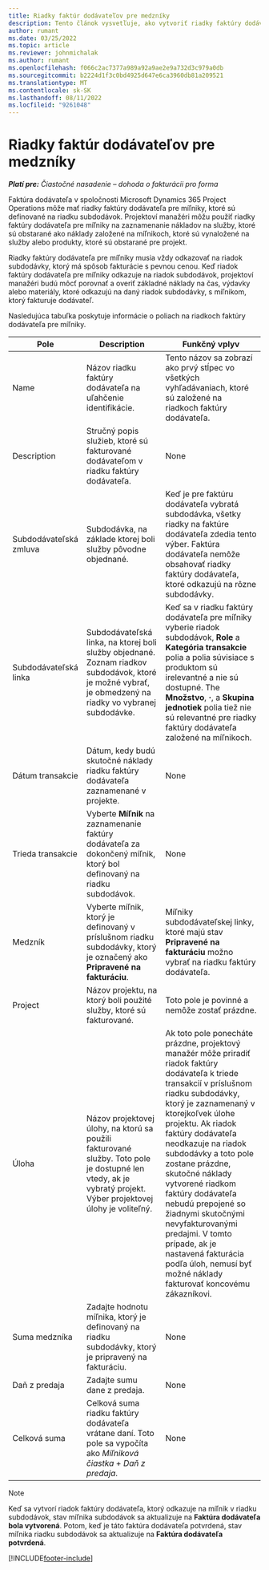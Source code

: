 ```yaml
---
title: Riadky faktúr dodávateľov pre medzníky
description: Tento článok vysvetľuje, ako vytvoriť riadky faktúry dodávateľa pre míľniky v subdodávke.
author: rumant
ms.date: 03/25/2022
ms.topic: article
ms.reviewer: johnmichalak
ms.author: rumant
ms.openlocfilehash: f066c2ac7377a989a92a9ae2e9a732d3c979a0db
ms.sourcegitcommit: b2224d1f3c0bd4925d647e6ca3960db81a209521
ms.translationtype: MT
ms.contentlocale: sk-SK
ms.lasthandoff: 08/11/2022
ms.locfileid: "9261048"
---
```

# <a name="vendor-invoice-lines-for-milestones"></a>Riadky faktúr dodávateľov pre medzníky

_**Platí pre:** Čiastočné nasadenie – dohoda o fakturácii pro forma_

Faktúra dodávateľa v spoločnosti Microsoft Dynamics 365 Project Operations môže mať riadky faktúry dodávateľa pre míľniky, ktoré sú definované na riadku subdodávok. Projektoví manažéri môžu použiť riadky faktúry dodávateľa pre míľniky na zaznamenanie nákladov na služby, ktoré sú obstarané ako náklady založené na míľnikoch, ktoré sú vynaložené na služby alebo produkty, ktoré sú obstarané pre projekt.

Riadky faktúry dodávateľa pre míľniky musia vždy odkazovať na riadok subdodávky, ktorý má spôsob fakturácie s pevnou cenou. Keď riadok faktúry dodávateľa pre míľniky odkazuje na riadok subdodávok, projektoví manažéri budú môcť porovnať a overiť základné náklady na čas, výdavky alebo materiály, ktoré odkazujú na daný riadok subdodávky, s míľnikom, ktorý fakturuje dodávateľ.

Nasledujúca tabuľka poskytuje informácie o poliach na riadkoch faktúry dodávateľa pre míľniky.

| Pole | Description | Funkčný vplyv |
| --- | --- | --- |
| Name | Názov riadku faktúry dodávateľa na uľahčenie identifikácie. | Tento názov sa zobrazí ako prvý stĺpec vo všetkých vyhľadávaniach, ktoré sú založené na riadkoch faktúry dodávateľa. |
| Description | Stručný popis služieb, ktoré sú fakturované dodávateľom v riadku faktúry dodávateľa. | None |
| Subdodávateľská zmluva | Subdodávka, na základe ktorej boli služby pôvodne objednané. | Keď je pre faktúru dodávateľa vybratá subdodávka, všetky riadky na faktúre dodávateľa zdedia tento výber. Faktúra dodávateľa nemôže obsahovať riadky faktúry dodávateľa, ktoré odkazujú na rôzne subdodávky. |
| Subdodávateľská linka | Subdodávateľská linka, na ktorej boli služby objednané. Zoznam riadkov subdodávok, ktoré je možné vybrať, je obmedzený na riadky vo vybranej subdodávke. | Keď sa v riadku faktúry dodávateľa pre míľniky vyberie riadok subdodávok, **Role** a **Kategória transakcie** polia a polia súvisiace s produktom sú irelevantné a nie sú dostupné. The **Množstvo**, **·**, a **Skupina jednotiek** polia tiež nie sú relevantné pre riadky faktúry dodávateľa založené na míľnikoch. |
| Dátum transakcie | Dátum, kedy budú skutočné náklady riadku faktúry dodávateľa zaznamenané v projekte. | None |
| Trieda transakcie | Vyberte **Míľnik** na zaznamenanie faktúry dodávateľa za dokončený míľnik, ktorý bol definovaný na riadku subdodávok. | None |
| Medzník | Vyberte míľnik, ktorý je definovaný v príslušnom riadku subdodávky, ktorý je označený ako **Pripravené na fakturáciu**. | Míľniky subdodávateľskej linky, ktoré majú stav **Pripravené na fakturáciu** možno vybrať na riadku faktúry dodávateľa. |
| Project | Názov projektu, na ktorý boli použité služby, ktoré sú fakturované. | Toto pole je povinné a nemôže zostať prázdne. |
| Úloha | Názov projektovej úlohy, na ktorú sa použili fakturované služby. Toto pole je dostupné len vtedy, ak je vybratý projekt. Výber projektovej úlohy je voliteľný. | Ak toto pole ponecháte prázdne, projektový manažér môže priradiť riadok faktúry dodávateľa k triede transakcií v príslušnom riadku subdodávky, ktorý je zaznamenaný v ktorejkoľvek úlohe projektu. Ak riadok faktúry dodávateľa neodkazuje na riadok subdodávky a toto pole zostane prázdne, skutočné náklady vytvorené riadkom faktúry dodávateľa nebudú prepojené so žiadnymi skutočnými nevyfakturovanými predajmi. V tomto prípade, ak je nastavená fakturácia podľa úloh, nemusí byť možné náklady fakturovať koncovému zákazníkovi. |
| Suma medzníka | Zadajte hodnotu míľnika, ktorý je definovaný na riadku subdodávky, ktorý je pripravený na fakturáciu. | None |
| Daň z predaja | Zadajte sumu dane z predaja. | None |
| Celková suma | Celková suma riadku faktúry dodávateľa vrátane daní. Toto pole sa vypočíta ako *Míľniková čiastka* + *Daň z predaja*. | None |

> [!NOTE]
> Keď sa vytvorí riadok faktúry dodávateľa, ktorý odkazuje na míľnik v riadku subdodávok, stav míľnika subdodávok sa aktualizuje na **Faktúra dodávateľa bola vytvorená**. Potom, keď je táto faktúra dodávateľa potvrdená, stav míľnika riadku subdodávok sa aktualizuje na **Faktúra dodávateľa potvrdená**.

[!INCLUDE[footer-include](../../includes/footer-banner.md)]
